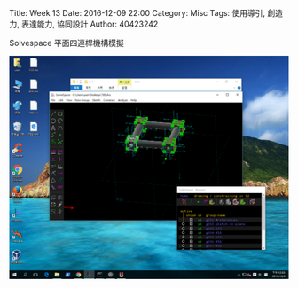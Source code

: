 Title: Week 13
Date: 2016-12-09 22:00
Category: Misc
Tags: 使用導引, 創造力, 表達能力, 協同設計
Author: 40423242


<p>Solvespace 平面四連桿機構模擬<p>

<img src="./../data/HW5.png" width="800" />

